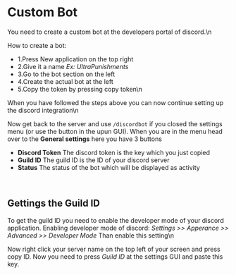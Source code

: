 # Custom Bot
You need to create a custom bot at the developers portal of discord.\n
 
How to create a bot:
* 1.Press New application on the top right
* 2.Give it a name *Ex: UltraPunishments*
* 3.Go to the bot section on the left
* 4.Create the actual bot at the left
* 5.Copy the token by pressing copy token\n
 
When you have followed the steps above you can now continue setting up the discord integration\n
 
Now get back to the server and use `/discordbot` if you closed the settings menu (or use the button in the upun GUI).
When you are in the menu head over to the **General settings** here you have 3 buttons
* **Discord Token** The discord token is the key which you just copied
* **Guild ID** The guild ID is the ID of your discord server 
* **Status** The status of the bot which will be displayed as activity

<br>
 
## Gettings the Guild ID
To get the guild ID you need to enable the developer mode of your discord application.
Enabling developer mode of discord:
    *Settings >> Apperance >> Advanced >> Developer Mode*
Than enable this setting\n
 
Now right click your server name on the top left of your screen and press copy ID.
Now you need to press *Guild ID* at the settings GUI and paste this key.